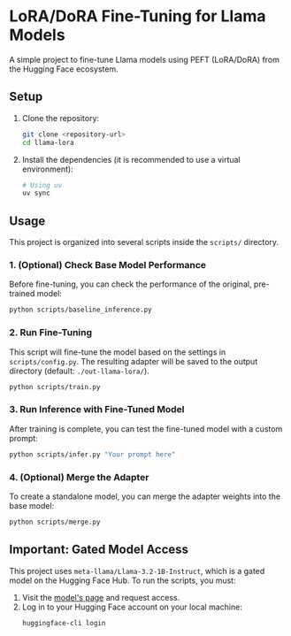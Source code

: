 # LoRA/DoRA Fine-Tuning for Llama Models

A simple project to fine-tune Llama models using PEFT (LoRA/DoRA) from the Hugging Face ecosystem.

## Setup

1.  Clone the repository:
    ```bash
    git clone <repository-url>
    cd llama-lora
    ```

2.  Install the dependencies (it is recommended to use a virtual environment):
    ```bash
    # Using uv
    uv sync
    ```

## Usage

This project is organized into several scripts inside the `scripts/` directory.

### 1. (Optional) Check Base Model Performance

Before fine-tuning, you can check the performance of the original, pre-trained model:

```bash
python scripts/baseline_inference.py
```

### 2. Run Fine-Tuning

This script will fine-tune the model based on the settings in `scripts/config.py`. The resulting adapter will be saved to the output directory (default: `./out-llama-lora/`).

```bash
python scripts/train.py
```

### 3. Run Inference with Fine-Tuned Model

After training is complete, you can test the fine-tuned model with a custom prompt:

```bash
python scripts/infer.py "Your prompt here"
```

### 4. (Optional) Merge the Adapter

To create a standalone model, you can merge the adapter weights into the base model:

```bash
python scripts/merge.py
```

## Important: Gated Model Access

This project uses `meta-llama/Llama-3.2-1B-Instruct`, which is a gated model on the Hugging Face Hub. To run the scripts, you must:

1.  Visit the [model's page](https://huggingface.co/meta-llama/Llama-3.2-1B-Instruct) and request access.
2.  Log in to your Hugging Face account on your local machine:
    ```bash
    huggingface-cli login
    ```
